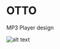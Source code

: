 # OTTO
MP3 Player design

![alt text](https://github.com/gismoic/OTTO/edit/main/OTTO_Schematic.png?raw=true)
